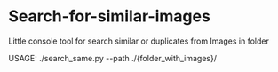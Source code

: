 # Search-for-similar-images
Little console tool for search similar or duplicates from Images in folder

USAGE: ./search_same.py --path ./{folder_with_images}/
